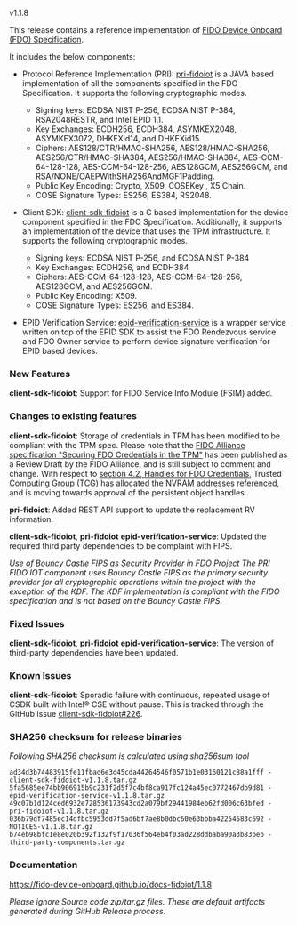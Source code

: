 v1.1.8

This release contains a reference implementation of [FIDO Device Onboard (FDO) Specification](https://fidoalliance.org/specs/FDO/FIDO-Device-Onboard-PS-v1.1-20220419/).

It includes the below components:
  * Protocol Reference Implementation (PRI): [pri-fidoiot](https://github.com/fido-device-onboard/pri-fidoiot) is a JAVA based implementation of all the components specified in the FDO Specification. It supports the following cryptographic modes.
    * Signing keys: ECDSA NIST P-256, ECDSA NIST P-384, RSA2048RESTR, and Intel EPID 1.1.
    * Key Exchanges: ECDH256, ECDH384, ASYMKEX2048, ASYMKEX3072, DHKEXid14, and DHKEXid15.
    * Ciphers: AES128/CTR/HMAC-SHA256, AES128/HMAC-SHA256, AES256/CTR/HMAC-SHA384, AES256/HMAC-SHA384, AES-CCM-64-128-128, AES-CCM-64-128-256, AES128GCM, AES256GCM, and RSA/NONE/OAEPWithSHA256AndMGF1Padding.
    * Public Key Encoding: Crypto, X509, COSEKey , X5 Chain.
    * COSE Signature Types: ES256, ES384, RS2048.

  * Client SDK: [client-sdk-fidoiot](https://github.com/fido-device-onboard/client-sdk-fidoiot) is a C based implementation for the device component specified in the FDO Specification. Additionally, it supports an implementation of the device that uses the TPM infrastructure. It supports the following cryptographic modes.
    * Signing keys: ECDSA NIST P-256, and ECDSA NIST P-384
    * Key Exchanges: ECDH256, and ECDH384
    * Ciphers: AES-CCM-64-128-128, AES-CCM-64-128-256, AES128GCM, and AES256GCM.
    * Public Key Encoding:  X509.
    * COSE Signature Types: ES256, and ES384.

  * EPID Verification Service: [epid-verification-service](https://github.com/fido-device-onboard/epid-verification-service) is a wrapper service written on top of the EPID SDK to assist the FDO Rendezvous service and FDO Owner service to perform device signature verification for EPID based devices.
  
### New Features

**client-sdk-fidoiot**: Support for FIDO Service Info Module (FSIM) added.

### Changes to existing features

**client-sdk-fidoiot**: Storage of credentials in TPM has been modified to be compliant with the TPM spec. Please note that the [FIDO Alliance specification "Securing FDO Credentials in the TPM"](https://fidoalliance.org/specs/FDO/securing-fdo-in-tpm-v1.0-rd-20231010/securing-fdo-in-tpm-v1.0-rd-20231010.html) has been published as a Review Draft by the FIDO Alliance, and is still subject to comment and change. With respect to [section 4.2, Handles for FDO Credentials](https://fidoalliance.org/specs/FDO/securing-fdo-in-tpm-v1.0-rd-20231010/securing-fdo-in-tpm-v1.0-rd-20231010.html#Handles_LABEL), Trusted Computing Group (TCG) has allocated the NVRAM addresses referenced, and is moving towards approval of the persistent object handles.

**pri-fidoiot**: Added REST API support to update the replacement RV information.

**client-sdk-fidoiot**, **pri-fidoiot** **epid-verification-service**: Updated the required third party dependencies to be complaint with FIPS.

*Use of Bouncy Castle FIPS as Security Provider in FDO Project
 The PRI FIDO IOT component uses Bouncy Castle FIPS as the primary security provider for all cryptographic operations within the project with the exception of the KDF.
 The KDF implementation is compliant with the FIDO specification and is not based on the Bouncy Castle FIPS.*

### Fixed Issues
 
**client-sdk-fidoiot**, **pri-fidoiot** **epid-verification-service**: The version of third-party dependencies have been updated.

### Known Issues

**client-sdk-fidoiot**: Sporadic failure with continuous, repeated usage of CSDK built with Intel® CSE without pause. 
 This is tracked through the GitHub issue [client-sdk-fidoiot#226](https://github.com/fido-device-onboard/client-sdk-fidoiot/issues/226).

### SHA256 checksum for release binaries

*Following SHA256 checksum is calculated using sha256sum tool*
```
ad34d3b74483915fe11fbad6e3d45cda44264546f0571b1e03160121c88a1fff - client-sdk-fidoiot-v1.1.8.tar.gz
5fa5685ee74bb906915b9c231f2d5f7c4bf8ca917fc124a45ec0772467db9d81 - epid-verification-service-v1.1.8.tar.gz
49c07b1d124ced6932e728536173943cd2a079bf29441984eb62fd006c63bfed - pri-fidoiot-v1.1.8.tar.gz
036b79df7485ec14dfbc5953dd7f5ad6bf7ae8b0dbc60e63bbba42254583c692 - NOTICES-v1.1.8.tar.gz
b74eb98bfc1e8e020b392f132f9f17036f564eb4f03ad228ddbaba90a3b83beb - third-party-components.tar.gz
```

### Documentation

https://fido-device-onboard.github.io/docs-fidoiot/1.1.8

*Please ignore Source code zip/tar.gz files. These are default artifacts generated during GitHub Release process.*

